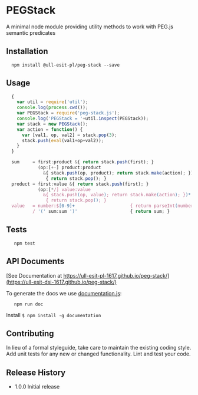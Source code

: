 PEGStack
=========

A minimal node module providing utility methods to work with PEG.js semantic predicates


## Installation

```shell
  npm install @ull-esit-pl/peg-stack --save
```

## Usage

```js
  {
    var util = require('util');
    console.log(process.cwd());
    var PEGStack = require('peg-stack.js');
    console.log('PEGStack = '+util.inspect(PEGStack));
    var stack = new PEGStack();
    var action = function() {
      var [val1, op, val2] = stack.pop(3);
      stack.push(eval(val1+op+val2)); 
    }
  }

  sum     = first:product &{ return stack.push(first); } 
            (op:[+-] product:product 
              &{ stack.push(op, product); return stack.make(action); })* 
               { return stack.pop(); } 
  product = first:value &{ return stack.push(first); } 
            (op:[*/] value:value 
              &{ stack.push(op, value); return stack.make(action); })* 
               { return stack.pop(); } 
  value   = number:$[0-9]+                     { return parseInt(number,10); }
          / '(' sum:sum ')'                    { return sum; }
```

## Tests

```shell
   npm test
```

## API Documents

[See Documentation at https://ull-esit-pl-1617.github.io/peg-stack/](https://ull-esit-dsi-1617.github.io/peg-stack/)

To generate the docs we use [documentation.js](http://documentation.js.org/):

```shell
   npm run doc
```

Install `$ npm install -g documentation`


## Contributing

In lieu of a formal styleguide, take care to maintain the existing coding style.
Add unit tests for any new or changed functionality. Lint and test your code.

## Release History

* 1.0.0 Initial release
